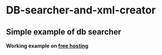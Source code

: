 # DB-searcher-and-xml-creator

## Simple example of db searcher

**Working example on [free hosting](https://searchdb.epizy.com)**
